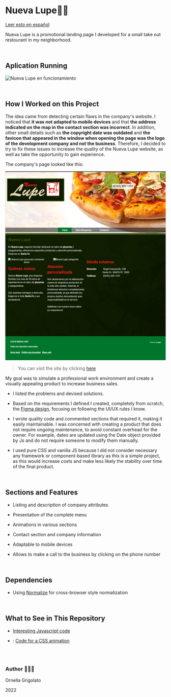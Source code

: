# Nueva Lupe🍔🍴

[Leer esto en español](https://github.com/OrnellaGrigolato/nueva_lupe/blob/main/README.md)

Nueva Lupe is a promotional landing page I developed for a small take out restourant in my neighborhood.   

<br/>

## Aplication Running

![Nueva Lupe en funcionamiento](https://github.com/OrnellaGrigolato/nueva_lupe/blob/main/NuevaLupe_Running.gif)

<br/>

## How I Worked on this Project

The idea came from detecting certain flaws in the company's website. I noticed that **it was not adapted to mobile devices** and that **the address indicated on the map in the contact section was incorrect**. In addition, other small details such as **the copyright date was outdated** and **the favicon that appeared in the window when opening the page was the logo of the development company and not the business**. Therefore, I decided to try to fix these issues to increase the quality of the Nueva Lupe website, as well as take the opportunity to gain experience.

The company's page looked like this:

![Nueva Lupe's previous site](https://github.com/OrnellaGrigolato/nueva_lupe/blob/main/img/Sitio_web_anterior.jpeg)

> You can visit the site by clicking [here](http://web.archive.org/web/20180818164144/http://www.nuevalupe.com/)

My goal was to simulate a professional work environment and create a visually appealing product to increase business sales.

- I listed the problems and devised solutions.

- Based on the requirements I defined I created, completely from scratch, the [Figma design](https://www.figma.com/file/2HVDDd4tyzGWD810yg7ITA/Nueva-Lupe), focusing on following the UI/UX rules I know.

- I wrote quality code and commented sections that required it, making it easily maintainable. I was concerned with creating a product that does not require ongoing maintenance, to avoid constant overhead for the owner. For example, dates are updated using the Date object provided by Js and do not require someone to modify them manually.

- I used pure CSS and vanilla JS because I did not consider necessary any framework or component-based library as this is a simple project, as this would increase costs and make less likely the stability over time of the final product.



<br/>

## Sections and Features

- Listing and description of company attributes 

- Presentation of the complete menu 

- Animations in various sections

- Contact section and company information

- Adaptable to mobile devices

- Allows to make a call to the business by clicking on the phone number 

<br/>

## Dependencies

- Using [Normalize](https://necolas.github.io/normalize.css/) for cross-browser style normalization

<br />

## What to See in This Repository 

-  [Interesting Javascript code](https://github.com/OrnellaGrigolato/nueva_lupe/blob/f76cf89b5fe7db504ee8051d8ede256e6d34ba84/app.js#L63)

- : [Code for a CSS animation](https://github.com/OrnellaGrigolato/nueva_lupe/blob/f76cf89b5fe7db504ee8051d8ede256e6d34ba84/css.css#L273)

<br />
<br />

### Author 🙋🏻‍♀️

Ornella Grigolato

2022